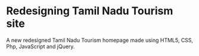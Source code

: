 # Redesigning Tamil Nadu Tourism site

A new redesigned Tamil Nadu Tourism homepage made using HTML5, CSS, Php, JavaScript and jQuery.